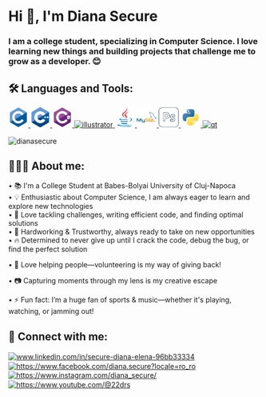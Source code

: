 <h1 align="left">Hi 👋, I'm Diana Secure</h1>
<h3 align="left">I am a college student, specializing in Computer Science. I love learning new things and building projects that challenge me to grow as a developer. 😊</h3>

<h2 align="left">🛠️ Languages and Tools:</h2>
<p align="left"> <a href="https://www.cprogramming.com/" target="_blank" rel="noreferrer"> <img src="https://raw.githubusercontent.com/devicons/devicon/master/icons/c/c-original.svg" alt="c" width="40" height="40"/> </a> <a href="https://www.w3schools.com/cpp/" target="_blank" rel="noreferrer"> <img src="https://raw.githubusercontent.com/devicons/devicon/master/icons/cplusplus/cplusplus-original.svg" alt="cplusplus" width="40" height="40"/> </a> <a href="https://www.w3schools.com/cs/" target="_blank" rel="noreferrer"> <img src="https://raw.githubusercontent.com/devicons/devicon/master/icons/csharp/csharp-original.svg" alt="csharp" width="40" height="40"/> </a> <a href="https://www.adobe.com/in/products/illustrator.html" target="_blank" rel="noreferrer"> <img src="https://www.vectorlogo.zone/logos/adobe_illustrator/adobe_illustrator-icon.svg" alt="illustrator" width="40" height="40"/> </a> <a href="https://www.java.com" target="_blank" rel="noreferrer"> <img src="https://raw.githubusercontent.com/devicons/devicon/master/icons/java/java-original.svg" alt="java" width="40" height="40"/> </a> <a href="https://www.mysql.com/" target="_blank" rel="noreferrer"> <img src="https://raw.githubusercontent.com/devicons/devicon/master/icons/mysql/mysql-original-wordmark.svg" alt="mysql" width="40" height="40"/> </a> <a href="https://www.photoshop.com/en" target="_blank" rel="noreferrer"> <img src="https://raw.githubusercontent.com/devicons/devicon/master/icons/photoshop/photoshop-line.svg" alt="photoshop" width="40" height="40"/> </a> <a href="https://www.python.org" target="_blank" rel="noreferrer"> <img src="https://raw.githubusercontent.com/devicons/devicon/master/icons/python/python-original.svg" alt="python" width="40" height="40"/> </a> <a href="https://www.qt.io/" target="_blank" rel="noreferrer"> <img src="https://upload.wikimedia.org/wikipedia/commons/0/0b/Qt_logo_2016.svg" alt="qt" width="40" height="40"/> </a> </p>

<p><img align="center" src="https://github-readme-stats.vercel.app/api/top-langs?username=dianasecure&show_icons=true&locale=en&layout=compact" alt="dianasecure" /></p>

<h2 align="left">👩🏽‍💻 About me:</h3>

• 📚 I'm a College Student at Babes-Bolyai University of Cluj-Napoca  
• 💡 Enthusiastic about Computer Science, I am always eager to learn and explore new technologies  
• 🧠 Love tackling challenges, writing efficient code, and finding optimal solutions  
• 🚀 Hardworking & Trustworthy, always ready to take on new opportunities  
• 🔥 Determined to never give up until I crack the code, debug the bug, or find the perfect solution  

• 🤝 Love helping people—volunteering is my way of giving back!  

• 📷 Capturing moments through my lens is my creative escape  

• ⚡ Fun fact: I’m a huge fan of sports & music—whether it's playing, watching, or jamming out!  

<h2 align="left"> 🔗 Connect with me:</h2>
<p align="left">
<a href="https://linkedin.com/in/www.linkedin.com/in/secure-diana-elena-96bb33334" target="blank"><img align="center" src="https://raw.githubusercontent.com/rahuldkjain/github-profile-readme-generator/master/src/images/icons/Social/linked-in-alt.svg" alt="www.linkedin.com/in/secure-diana-elena-96bb33334" height="30" width="40" /></a>
<a href="https://fb.com/https://www.facebook.com/diana.secure?locale=ro_ro" target="blank"><img align="center" src="https://raw.githubusercontent.com/rahuldkjain/github-profile-readme-generator/master/src/images/icons/Social/facebook.svg" alt="https://www.facebook.com/diana.secure?locale=ro_ro" height="30" width="40" /></a>
<a href="https://instagram.com/https://www.instagram.com/diana_secure/" target="blank"><img align="center" src="https://raw.githubusercontent.com/rahuldkjain/github-profile-readme-generator/master/src/images/icons/Social/instagram.svg" alt="https://www.instagram.com/diana_secure/" height="30" width="40" /></a>
<a href="https://www.youtube.com/c/https://www.youtube.com/@22drs" target="blank"><img align="center" src="https://raw.githubusercontent.com/rahuldkjain/github-profile-readme-generator/master/src/images/icons/Social/youtube.svg" alt="https://www.youtube.com/@22drs" height="30" width="40" /></a>
</p>

<!--
**dianasecure/dianasecure** is a ✨ _special_ ✨ repository because its `README.md` (this file) appears on your GitHub profile.

Here are some ideas to get you started:

- 🔭 I’m currently working on ...
- 🌱 I’m currently learning ...
- 👯 I’m looking to collaborate on ...
- 🤔 I’m looking for help with ...
- 💬 Ask me about ...
- 📫 How to reach me: ...
- 😄 Pronouns: ...
- ⚡ Fun fact: ...
-->
